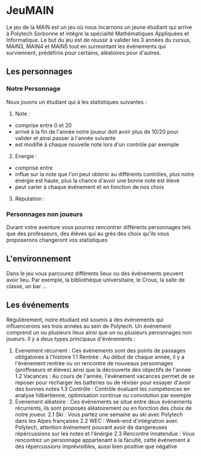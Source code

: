 # JeuMAIN
Le jeu de la MAIN est un jeu où nous incarnons un jeune étudiant qui arrive à Polytech Sorbonne et intègre la spécialité Mathématiques Appliquées et Informatique. Le but du jeu est de réussir à valider les 3 années du cursus, MAIN3, MAIN4 et MAIN5 tout en surmontant les événements qui surviennent, prédéfinis pour certains, aléatoires pour d'autres.

## Les personnages
### Notre Personnage
Nous jouons un étudiant qui à les statistiques suivantes :
1. Note :
  - comprise entre 0 et 20
  - arrivé à la fin de l'année notre joueur doit avoir plus de 10/20 pour valider et ainsi passer à l'année suivante
  - est modifié à chaque nouvelle note lors d'un contrôle par exemple
2. Energie :
  - comprise entre
  - influe sur la note que l'on peut obtenir au différents contrôles, plus notre énérgie est haute, plus la chance d'avoir une bonne note est élevé
  - peut varier à chaque événement et en fonction de nos choix
3. Réputation :

### Personnages non joueurs
Durant votre aventure vous pourrez rencontrer différents personnages tels que des professeurs, des éléves qui au grès des choix qu'ils vous proposerons changeront vos statistiques 

## L'environnement
Dans le jeu vous parcourez différents lieux ou des événements peuvent avoir lieu. Par exemple, la bibliothèque universitaire, le Crous, la salle de classe, un bar ...


## Les événements
Régulièrement, notre étudiant est soumis à des événements qui influencerons ses trois années au sein de Polytech. Un événement comprend un ou plusieurs lieux ainsi que un ou plusieurs perosnnages non joueurs. Il y a deux types principaux d'événements :
1. Evenement récurrent :
   Ces événements sont des points de passages obligatoires à l'histoire
   1.1 Rentrée : Au début de chaque année, il y a l'événement rentrée ou on rencontre de nouveaux personnages (proffeseurs et éléves) ainsi que la découverte des objectifs de l'année
   1.2 Vacances : Au cours de l'année, l'événement vacances permet de se reposer pour recharger les batteries ou de réviser pour essayer d'avoir des bonnes notes
   1.3 Contrôle : Contrôle évaluant les compétences en analyse hilbertienne, optimisation continue ou convolution par exemple
3. Evenement aléatoire :
   Ces événements se situe entre deux événements récurrents, ils sont proposés aléatoirement ou en fonction des choix de notre joueur.
   2.1 Ski : Vous partez une semaine au ski avec Polytech dans les Alpes françaises
   2.2 WEC : Week-end d'intégration avec Polytech, attention événement pouvant avoir de dangereuses répércussions sur les notes et l'énérgie
   2.3 Rencontre innatendue : Vous rencontrez un personnage appartenant à la faculté, cette événement à des répercussions imprévisibles, aussi bien positive que négative
